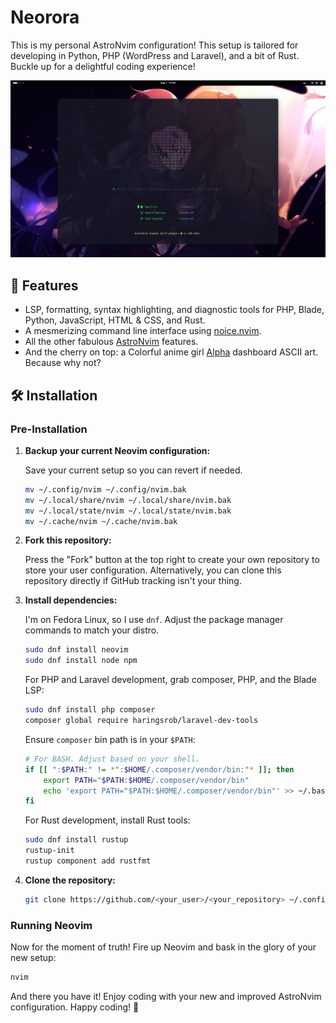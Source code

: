 # Neorora

This is my personal AstroNvim configuration! This setup is tailored for developing in Python, PHP (WordPress and Laravel), and a bit of Rust. Buckle up for a delightful coding experience!

<img src="https://raw.githubusercontent.com/taiwbi/AstroConfig/main/screenshot.png" alt="Screenshot">

## 🌟 Features

- LSP, formatting, syntax highlighting, and diagnostic tools for PHP, Blade, Python, JavaScript, HTML & CSS, and Rust.
- A mesmerizing command line interface using [noice.nvim](https://github.com/folke/noice.nvim).
- All the other fabulous [AstroNvim](https://astronvim.com/) features.
- And the cherry on top: a Colorful anime girl [Alpha](https://github.com/goolord/alpha-nvim) dashboard ASCII art. Because why not?

## 🛠️ Installation

### Pre-Installation

1. **Backup your current Neovim configuration:**

   Save your current setup so you can revert if needed.

   ```sh
   mv ~/.config/nvim ~/.config/nvim.bak
   mv ~/.local/share/nvim ~/.local/share/nvim.bak
   mv ~/.local/state/nvim ~/.local/state/nvim.bak
   mv ~/.cache/nvim ~/.cache/nvim.bak
   ```

2. **Fork this repository:**

   Press the "Fork" button at the top right to create your own repository to store your user configuration. Alternatively, you can clone this repository directly if GitHub tracking isn't your thing.

3. **Install dependencies:**

   I'm on Fedora Linux, so I use `dnf`. Adjust the package manager commands to match your distro.

   ```sh
   sudo dnf install neovim
   sudo dnf install node npm
   ```

   For PHP and Laravel development, grab composer, PHP, and the Blade LSP:

   ```sh
   sudo dnf install php composer
   composer global require haringsrob/laravel-dev-tools
   ```

   Ensure `composer` bin path is in your `$PATH`:

   ```sh
   # For BASH. Adjust based on your shell.
   if [[ ":$PATH:" != *":$HOME/.composer/vendor/bin:"* ]]; then
       export PATH="$PATH:$HOME/.composer/vendor/bin"
       echo 'export PATH="$PATH:$HOME/.composer/vendor/bin"' >> ~/.bashrc
   fi
   ```

   For Rust development, install Rust tools:

   ```sh
   sudo dnf install rustup
   rustup-init
   rustup component add rustfmt
   ```

4. **Clone the repository:**

   ```sh
   git clone https://github.com/<your_user>/<your_repository> ~/.config/nvim
   ```

### Running Neovim

Now for the moment of truth! Fire up Neovim and bask in the glory of your new setup:

```sh
nvim
```

And there you have it! Enjoy coding with your new and improved AstroNvim configuration. Happy coding! 🚀
